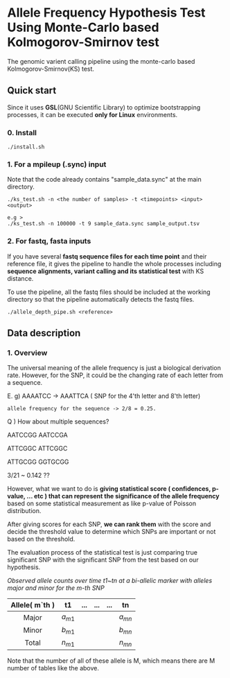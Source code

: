 # Allele Frequency Hypothesis Test Using Monte-Carlo based Kolmogorov-Smirnov test

The genomic varient calling pipeline using the monte-carlo based Kolmogorov-Smirnov(KS) test. 



## Quick start

Since it uses **GSL**(GNU Scientific Library) to optimize bootstrapping processes, it can be executed **only for Linux** environments.

### 0. Install

```shell
./install.sh
```



### 1. For a mpileup (.sync) input

Note that the code already contains "sample_data.sync" at the main directory.
```
./ks_test.sh -n <the number of samples> -t <timepoints> <input> <output>

e.g >
./ks_test.sh -n 100000 -t 9 sample_data.sync sample_output.tsv
```



### 2. For fastq, fasta inputs

If you have several **fastq sequence files for each time point** and their reference file, it gives the pipeline to handle the whole processes including **sequence alignments, variant calling and its statistical test** with KS distance.

To use the pipeline, all the fastq files should be included at the working directory so that the pipeline automatically detects the fastq files.

```
./allele_depth_pipe.sh <reference>
```




## Data description

### 1. Overview

The universal meaning of the allele frequency is just a biological derivation rate. However, for the SNP, it could be the changing rate of each letter from a sequence.

E. g) AAAATCC -> AAATTCA  ( SNP for the 4'th letter and 8'th letter) 

	allele frequency for the sequence -> 2/8 = 0.25.

Q ) How about multiple sequences?

AATCCGG AATCCGA

ATTCGGC ATTCGGC

ATTGCGG GGTGCGG

3/21 ~ 0.142 ??

However, what we want to do is **giving statistical score ( confidences, p-value, ... etc ) that can represent the significance of the allele frequency** based on some statistical measurement as like p-value of Poisson distribution.

After giving scores for each SNP, **we can rank them** with the score and decide the threshold value to determine which SNPs are important or not based on the threshold.

The evaluation process of the statistical test is just comparing true significant SNP with the significant SNP from the test based on our hypothesis.

 

*Observed allele counts over time t1~tn at a bi-allelic marker with alleles major and minor for the m-th SNP*

| Allele( m`th ) |    t1    | ...  | ...  | ...  |    tn    |
| :------------: | :------: | ---- | ---- | ---- | :------: |
|     Major      | $a_{m1}$ |      |      |      | $a_{mn}$ |
|     Minor      | $b_{m1}$ |      |      |      | $b_{mn}$ |
|     Total      | $n_{m1}$ |      |      |      | $n_{mn}$ |

Note that the number of all of these allele is M, which means there are M number of tables like the above.
